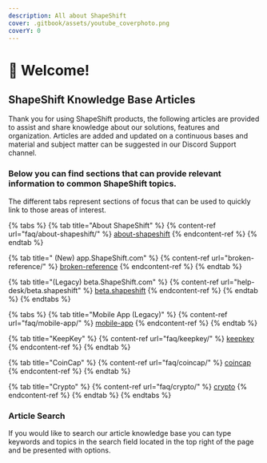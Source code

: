```yaml
---
description: All about ShapeShift
cover: .gitbook/assets/youtube_coverphoto.png
coverY: 0
---
```


# 🥳 Welcome!

## ShapeShift Knowledge Base Articles

Thank you for using ShapeShift products, the following articles are provided to assist and share knowledge about our solutions, features and organization. Articles are added and updated on a continuous bases and material and subject matter can be suggested in our Discord Support channel.

### Below you can find sections that can provide relevant information to common ShapeShift topics.

The different tabs represent sections of focus that can be used to quickly link to those areas of interest.

{% tabs %}
{% tab title="About ShapeShift" %}
{% content-ref url="faq/about-shapeshift/" %}
[about-shapeshift](faq/about-shapeshift/)
{% endcontent-ref %}
{% endtab %}

{% tab title=" (New) app.ShapeShift.com" %}
{% content-ref url="broken-reference/" %}
[broken-reference](broken-reference/)
{% endcontent-ref %}
{% endtab %}

{% tab title="(Legacy) beta.ShapeShift.com" %}
{% content-ref url="help-desk/beta.shapeshift" %}
[beta.shapeshift](help-desk/beta.shapeshift)
{% endcontent-ref %}
{% endtab %}
{% endtabs %}

{% tabs %}
{% tab title="Mobile App (Legacy)" %}
{% content-ref url="faq/mobile-app/" %}
[mobile-app](faq/mobile-app/)
{% endcontent-ref %}
{% endtab %}

{% tab title="KeepKey" %}
{% content-ref url="faq/keepkey/" %}
[keepkey](faq/keepkey/)
{% endcontent-ref %}
{% endtab %}

{% tab title="CoinCap" %}
{% content-ref url="faq/coincap/" %}
[coincap](faq/coincap/)
{% endcontent-ref %}
{% endtab %}

{% tab title="Crypto" %}
{% content-ref url="faq/crypto/" %}
[crypto](faq/crypto/)
{% endcontent-ref %}
{% endtab %}
{% endtabs %}

### Article Search

If you would like to search our article knowledge base you can type keywords and topics in the search field located in the top right of the page and be presented with options.
